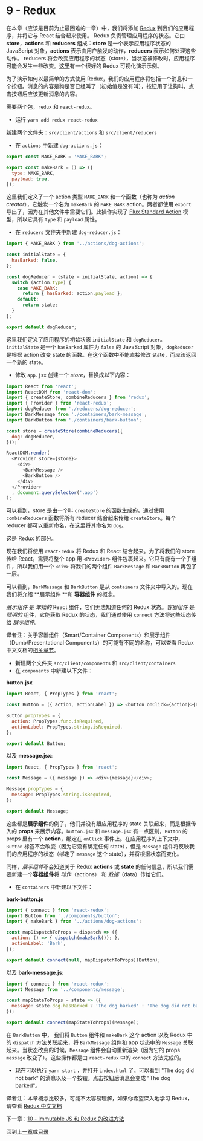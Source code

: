 # 9 - Redux

在本章（应该是目前为止最困难的一章）中，我们将添加 [Redux](http://redux.js.org/) 到我们的应用程序，并将它与 React 结合起来使用。 Redux 负责管理应用程序的状态。它由 **store**，**actions** 和 **reducers** 组成：**store** 是一个表示应用程序状态的 JavaScript 对象，**actions** 表示由用户触发的动作，**reducers** 表示如何处理这些动作。 reducers 将会改变应用程序的状态（store），当状态被修改时，应用程序可能会发生一些改变。[这里](http://slides.com/jenyaterpil/redux-from-twitter-hype-to-production#/9)有一个很好的 Redux 可视化演示示例。

为了演示如何以最简单的方式使用 Redux，我们的应用程序将包括一个消息和一个按钮。消息的内容是狗是否已经叫了（初始值是没有叫），按钮用于让狗叫，点击按钮后应该更新消息的内容。

需要两个包，`redux` 和 `react-redux`。

- 运行 `yarn add redux react-redux`

新建两个文件夹：`src/client/actions` 和 `src/client/reducers`

- 在 `actions` 中新建 `dog-actions.js`：

```javascript
export const MAKE_BARK = 'MAKE_BARK';

export const makeBark = () => ({
  type: MAKE_BARK,
  payload: true,
});
```

这里我们定义了一个 action 类型 `MAKE_BARK` 和一个函数（也称为 *action creator*），它触发一个名为 `makeBark` 的 `MAKE_BARK` action。两者都使用 `export` 导出了，因为在其他文件中需要它们。此操作实现了 [Flux Standard Action](https://github.com/acdlite/flux-standard-action) 模型，所以它具有 `type` 和 `payload` 属性。

- 在 `reducers` 文件夹中新建 `dog-reducer.js`：

```javascript
import { MAKE_BARK } from '../actions/dog-actions';

const initialState = {
  hasBarked: false,
};

const dogReducer = (state = initialState, action) => {
  switch (action.type) {
    case MAKE_BARK:
      return { hasBarked: action.payload };
    default:
      return state;
  }
};

export default dogReducer;
```

这里我们定义了应用程序的初始状态 `initialState` 和 `dogReducer`。`initialState` 是一个 `hasBarked` 属性为 `false` 的 JavaScript 对象，`dogReducer` 是根据 action 改变 state 的函数。在这个函数中不能直接修改 state，而应该返回一个新的 state。

- 修改 `app.jsx` 创建一个 *store*，替换成以下内容：

```javascript
import React from 'react';
import ReactDOM from 'react-dom';
import { createStore, combineReducers } from 'redux';
import { Provider } from 'react-redux';
import dogReducer from './reducers/dog-reducer';
import BarkMessage from './containers/bark-message';
import BarkButton from './containers/bark-button';

const store = createStore(combineReducers({
  dog: dogReducer,
}));

ReactDOM.render(
  <Provider store={store}>
    <div>
      <BarkMessage />
      <BarkButton />
    </div>
  </Provider>
  , document.querySelector('.app')
);
```

可以看到，store 是由一个叫 `createStore` 的函数生成的。通过使用 `combineReducers` 函数将所有 reducer 结合起来传给 `createStore`。每个 reducer 都可以重新命名，在这里将其命名为 `dog`。

这是 Redux 的部分。

现在我们将使用 `react-redux` 将 Redux 和 React 结合起来。为了将我们的 store 传给 React，需要将整个 app 用 `<Provider>` 组件包裹起来。它只有能有一个子组件，所以我们用一个 `<div>` 将我们的两个组件 `BarkMessage` 和 `BarkButton` 再包了一层。

可以看到，`BarkMessage` 和 `BarkButton` 是从 `containers` 文件夹中导入的。现在我们将介绍 **展示组件 **和 **容器组件** 的概念。

*展示组件* 是 *笨拙的* React 组件，它们无法知道任何的 Redux 状态。*容器组件* 是 *聪明的* 组件，它能获取 Redux 的状态，我们通过使用 `connect` 方法将这些状态传给 *展示组件*。

译者注：关于容器组件（Smart/Container Components）和展示组件（Dumb/Presentational Components）的可能有不同的名称，可以查看 Redux 中文文档的[相关章节](http://cn.redux.js.org/docs/basics/UsageWithReact.html)。

- 新建两个文件夹 `src/client/components` 和 `src/client/containers`
- 在 `components` 中新建以下文件：

**button.jsx**

```javascript
import React, { PropTypes } from 'react';

const Button = ({ action, actionLabel }) => <button onClick={action}>{actionLabel}</button>;

Button.propTypes = {
  action: PropTypes.func.isRequired,
  actionLabel: PropTypes.string.isRequired,
};

export default Button;
```

以及 **message.jsx**:

```javascript
import React, { PropTypes } from 'react';

const Message = ({ message }) => <div>{message}</div>;

Message.propTypes = {
  message: PropTypes.string.isRequired,
};

export default Message;
```

这些都是**展示组件**的例子，他们并没有跟应用程序的 state 关联起来，而是根据传入的 **props** 来展示内容。`button.jsx` 和 `message.jsx` 有一点区别，`Button` 的 props 里有一个 **action**，绑定在 `onClick` 事件上。在应用程序的上下文中，`Button` 标签不会改变（因为它没有绑定任何 state），但是 `Message` 组件将反映我们的应用程序的状态（绑定了 `message` 这个 state），并将根据状态而变化。

同样，*展示组件*不会知道关于 Redux **actions** 或 **state** 的任何信息，所以我们需要新建一个**容器组件**将 *动作*（actions） 和 *数据*（data）传给它们。

- 在 `containers` 中新建以下文件：

**bark-button.js**

```javascript
import { connect } from 'react-redux';
import Button from '../components/button';
import { makeBark } from '../actions/dog-actions';

const mapDispatchToProps = dispatch => ({
  action: () => { dispatch(makeBark()); },
  actionLabel: 'Bark',
});

export default connect(null, mapDispatchToProps)(Button);
```

以及 **bark-message.js**:

```javascript
import { connect } from 'react-redux';
import Message from '../components/message';

const mapStateToProps = state => ({
  message: state.dog.hasBarked ? 'The dog barked' : 'The dog did not bark',
});

export default connect(mapStateToProps)(Message);
```

在 `BarkButton` 中， 我们将 `Button` 组件和 `makeBark` 这个 action 以及 Redux 中的 `dispatch` 方法关联起来，将 `BarkMessage` 组件和 app 状态中的 `Message` 关联起来。当状态改变的时候，`Message` 组件会自动重新渲染（因为它的 props `message` 改变了）。这些操作都是由 `react-redux` 中的 `connect` 方法完成的。

- 现在可以执行 `yarn start` ，并打开 `index.html` 了。可以看到 "The dog did not bark" 的消息以及一个按钮。点击按钮后消息会变成 "The dog barked"。

译者注：本章概念比较多，可能不太容易理解，如果你希望深入地学习 Redux，请查看 [Redux 中文文档](http://cn.redux.js.org/)

下一章：[10 - Immutable JS 和 Redux 的改进方法](/tutorial/10-immutable-redux-improvements)

回到[上一章](/tutorial/8-react)或[目录](https://github.com/pd4d10/js-stack-from-scratch#目录)
